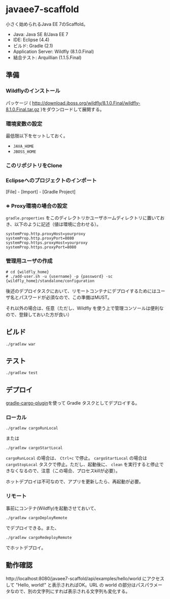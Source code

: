 javaee7-scaffold
===============

小さく始められるJava EE 7のScaffold。

- Java: Java SE 8/Java EE 7
- IDE: Eclipse (4.4)
- ビルド: Gradle (2.1)
- Application Server: Wildfly (8.1.0.Final)
- 結合テスト: Arquillian (1.1.5.Final)

## 準備

### Wildflyのインストール

パッケージ ( http://download.jboss.org/wildfly/8.1.0.Final/wildfly-8.1.0.Final.tar.gz )をダウンロードして展開する。

### 環境変数の設定

最低限以下をセットしておく。

- ``JAVA_HOME``
- ``JBOSS_HOME``

### このリポジトリをClone


### Eclipseへのプロジェクトのインポート

[File] - [Import] - [Gradle Project]

### ※ Proxy環境の場合の設定

``gradle.properties`` をこのディレクトリかユーザホームディレクトリに置いておき、以下のように記述（値は環境に合わせる）。

```
systemProp.http.proxyHost=yourproxy
systemProp.http.proxyPort=8080
systemProp.https.proxyHost=yourproxy
systemProp.https.proxyPort=8080
```

### 管理用ユーザの作成

```
# cd {wildfly_home}
# ./add-user.sh -u {username} -p {password} -sc {wildfly_home}/standalone/configuration
```

後述のデプロイタスクにおいて、リモートコンテナにデプロイするためにはユーザ名とパスワードが必須なので、この準備はMUST。

それ以外の場合は、任意（ただし、Wildfly を使う上で管理コンソールは便利なので、登録しておいた方が良い）

## ビルド

```
./gradlew war
```

## テスト

```
./gradlew test
```

## デプロイ

[gradle-cargo-plugin](https://github.com/bmuschko/gradle-cargo-plugin)を使って Gradle タスクとしてデプロイする。

### ローカル

```
./gradlew cargoRunLocal
```

または

```
./gradlew cargoStartLocal
```

``cargoRunLocal`` の場合は、 ``Ctrl+c`` で停止。
``cargoStartLocal`` の場合は ``cargoStopLocal`` タスクで停止。ただし、起動後に、 ``clean`` を実行すると停止できなくなるので、注意（この場合、プロセスkillが必要）。

ホットデプロイは不可なので、アプリを更新したら、再起動が必要。

### リモート

事前にコンテナ(Wildfly)を起動させておいて、

```
./gradlew cargoDeployRemote
```

でデプロイできる。また、

```
./gradlew cargoRedeployRemote
```

でホットデプロイ。

## 動作確認

http://localhost:8080/javaee7-scaffold/api/examples/hello/world にアクセスして "Hello, world!" と表示されればOK。URL の world の部分はパスパラメータなので、別の文字列にすれば表示される文字列も変化する。
